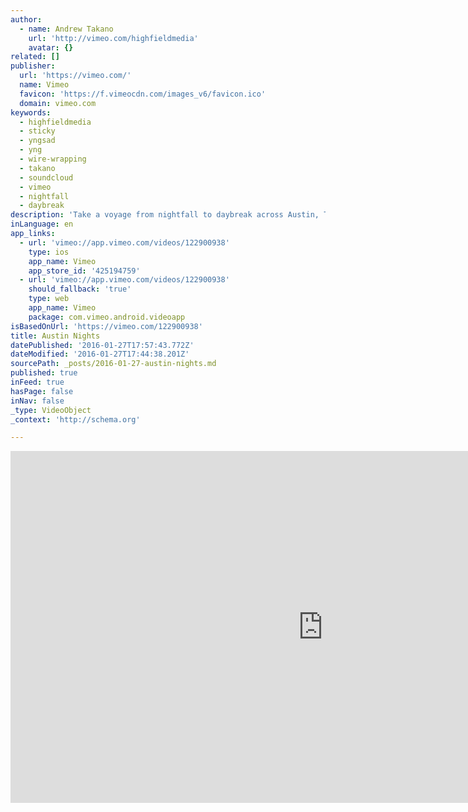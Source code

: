 ```yaml
---
author:
  - name: Andrew Takano
    url: 'http://vimeo.com/highfieldmedia'
    avatar: {}
related: []
publisher:
  url: 'https://vimeo.com/'
  name: Vimeo
  favicon: 'https://f.vimeocdn.com/images_v6/favicon.ico'
  domain: vimeo.com
keywords:
  - highfieldmedia
  - sticky
  - yngsad
  - yng
  - wire-wrapping
  - takano
  - soundcloud
  - vimeo
  - nightfall
  - daybreak
description: 'Take a voyage from nightfall to daybreak across Austin, Texas. ©2015 Andrew Takano http://highfieldmedia.com instagram.com/highfieldmedia Music courtesy of yng vapor http://soundcloud.com/yngsad'
inLanguage: en
app_links:
  - url: 'vimeo://app.vimeo.com/videos/122900938'
    type: ios
    app_name: Vimeo
    app_store_id: '425194759'
  - url: 'vimeo://app.vimeo.com/videos/122900938'
    should_fallback: 'true'
    type: web
    app_name: Vimeo
    package: com.vimeo.android.videoapp
isBasedOnUrl: 'https://vimeo.com/122900938'
title: Austin Nights
datePublished: '2016-01-27T17:57:43.772Z'
dateModified: '2016-01-27T17:44:38.201Z'
sourcePath: _posts/2016-01-27-austin-nights.md
published: true
inFeed: true
hasPage: false
inNav: false
_type: VideoObject
_context: 'http://schema.org'

---
```

<iframe src="https://cdn.embedly.com/widgets/media.html?src=https%3A%2F%2Fplayer.vimeo.com%2Fvideo%2F122900938&amp;url=https%3A%2F%2Fvimeo.com%2F122900938&amp;image=http%3A%2F%2Fi.vimeocdn.com%2Fvideo%2F512033256_1280.jpg&amp;key=b7d04c9b404c499eba89ee7072e1c4f7&amp;type=text%2Fhtml&amp;schema=vimeo" width="1000" height="563" scrolling="no" frameborder="0" allowfullscreen="allowfullscreen" style=""></iframe>
